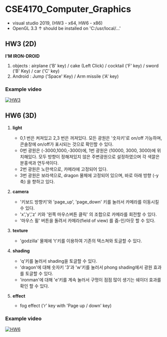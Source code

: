 # CSE4170_Computer_Graphics

+ visual studio 2019, (HW3 - x64, HW6 - x86)
+ OpenGL 3.3 ↑ should be installed on 'C:/usr/local/...'
## HW3 (2D)

**I'M IRON-DROID**

1. objects : airplane ('B' key) / cake (Left Click) / cocktail ('F' key) / sword ('B' Key) / car ('C' key) 
2. Android : Jump ('Space' Key) / Arm missile ('A' key)

### Example video

[![HW3](http://img.youtube.com/vi/UiVlwpUj230/0.jpg)](https://youtu.be/UiVlwpUj230) 

## HW6 (3D)

1. **light**
    + 0,1 번은 켜져있고 2,3 번은 꺼져있다. 모든 광원은 '숫자키'로 on/off 가능하며, 콘솔창에 on/off가 표시되는 것으로 확인할 수 있다.
    + 0번 광원은 (-3000,1000,-3000)에, 1번 광원은 (10000, 3000, 3000)에 위치해있다. 모두 방향이 정해져있지 않은 주변광원으로 설정하였으며 각 색깔은 분홍색과 연두색이다. 
    + 2번 광원은 노란색으로, 카메라에 고정되어 있다. 
    + 3번 광원은 보라색으로, dragon 물체에 고정되어 있으며, 바로 아래 방향 (-y축) 을 향하고 있다. 

2. **camera**
    + '키보드 방향키'와 'page_up', 'page_down' 키를 눌러서 카메라를 이동시킬 수 있다. 
    + 'x','y','z' 키와 '왼쪽 마우스버튼 클릭' 의 조합으로 카메라를 회전할 수 있다.
    + '마우스 휠' 버튼을 돌려서 카메라(field of view) 를 줌-인/아웃 할 수 있다.

3. **texture**
    + 'godzilla' 물체에 't'키를 이용하여 기존의 텍스쳐와 토글할 수 있다.

4. **shading**
    + 'q'키를 눌러서 shading을 토글할 수 있다.
    + 'dragon'에 대해 숫자키 '3'과 'w'키를 눌러서 phong shading에서 광원 효과를 토글할 수 있다. 
    + 'ironman'에 대해 'e'키를 계속 눌러서 구멍이 점점 많이 생기는 쉐이더 효과를 확인 할 수 있다. 

5. **effect**
    + fog effect ('r' key with 'Page up / down' key)

### Example video

[![HW6](http://img.youtube.com/vi/IUL-fqcc7LA/0.jpg)](https://youtu.be/IUL-fqcc7LA) 
